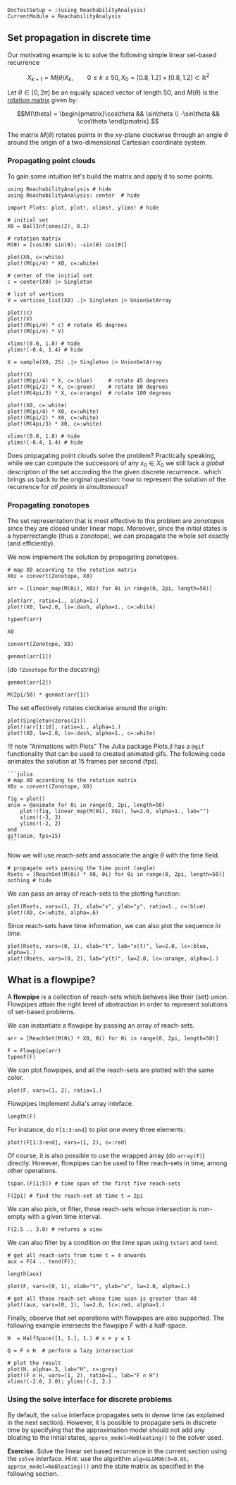 ```@meta
DocTestSetup = :(using ReachabilityAnalysis)
CurrentModule = ReachabilityAnalysis
```

## Set propagation in discrete time

Our motivating example is to solve the following simple linear set-based recurrence

```math
X_{k+1} = M(\theta) X_k, \qquad 0 \leq k \leq 50, X_0 = [0.8, 1.2] \times [0.8, 1.2] \subset \mathbb{R}^2
```

Let $\theta \in [0, 2 \pi]$ be an equally spaced vector of length $50$, and $M(\theta)$ is the [rotation matrix](https://en.wikipedia.org/wiki/Rotation_matrix) given by:

```math
M(\theta) = \begin{pmatrix}\cos\theta && \sin\theta \\ -\sin\theta && \cos\theta \end{pmatrix}.
```

The matrix $M(\theta)$ rotates points in the xy-plane clockwise through an angle $θ$ around the origin of a two-dimensional Cartesian coordinate system.

### Propagating point clouds

To gain some intuition let's build the matrix and apply it to some points.

```@example discrete_propagation
using ReachabilityAnalysis # hide
using ReachabilityAnalysis: center  # hide

import Plots: plot, plot!, xlims!, ylims! # hide

# initial set
X0 = BallInf(ones(2), 0.2)

# rotation matrix
M(θ) = [cos(θ) sin(θ); -sin(θ) cos(θ)]
```

```@example discrete_propagation
plot(X0, c=:white)
plot!(M(pi/4) * X0, c=:white)

# center of the initial set
c = center(X0) |> Singleton

# list of vertices
V = vertices_list(X0) .|> Singleton |> UnionSetArray

plot!(c)
plot!(V)
plot!(M(pi/4) * c) # rotate 45 degrees
plot!(M(pi/4) * V)

xlims!(0.0, 1.8) # hide
ylims!(-0.4, 1.4) # hide
```

```@example discrete_propagation
X = sample(X0, 25) .|> Singleton |> UnionSetArray

plot!(X)
plot!(M(pi/4) * X, c=:blue)     # rotate 45 degrees
plot!(M(pi/2) * X, c=:green)    # rotate 90 degrees
plot!(M(4pi/3) * X, c=:orange)  # rotate 180 degrees

plot!(X0, c=:white)
plot!(M(pi/4) * X0, c=:white)
plot!(M(pi/2) * X0, c=:white)
plot!(M(4pi/3) * X0, c=:white)

xlims!(0.0, 1.8) # hide
ylims!(-0.4, 1.4) # hide
```

Does propagating point clouds solve the problem?
Practically speaking, while we can compute the successors of any
$x_0 \in X_0$ we still lack a *global* description of the set according
the the given discrete recurrence.. which brings us back to the original question:
how to represent the solution of the recurrence for *all points in simultaneous*?


### Propagating zonotopes

The set representation that is most effective to this problem are *zonotopes* since
they are closed under linear maps. Moreover, since the initial states is a
hyperrectangle (thus a zonotope), we can propagate the whole set exactly (and efficiently).

We now implement the solution by propagating zonotopes.

```@example discrete_propagation
# map X0 according to the rotation matrix
X0z = convert(Zonotope, X0)

arr = [linear_map(M(θi), X0z) for θi in range(0, 2pi, length=50)]

plot(arr, ratio=1., alpha=1.)
plot!(X0, lw=2.0, ls=:dash, alpha=1., c=:white)
```

```@example discrete_propagation
typeof(arr)
```

```@example discrete_propagation
X0
```

```@example discrete_propagation
convert(Zonotope, X0)
```

```@example discrete_propagation
genmat(arr[1])
```

(do `?Zonotope` for the docstring)

```@example discrete_propagation
genmat(arr[2])
```

```@example discrete_propagation
M(2pi/50) * genmat(arr[1])
```

The set effectively rotates clockwise around the origin:

```@example discrete_propagation
plot(Singleton(zeros(2)))
plot!(arr[1:10], ratio=1., alpha=1.)
plot!(X0, lw=2.0, ls=:dash, alpha=1., c=:white)
```

!!! note "Animations with Plots"
    The Julia package Plots.jl has a `@gif` functionality that can be used
    to created animated gifs. The following code animates the solution at 15 frames per second (fps).

    ```julia
    # map X0 according to the rotation matrix
    X0z = convert(Zonotope, X0)

    fig = plot()
    anim = @animate for θi in range(0, 2pi, length=50)
        plot!(fig, linear_map(M(θi), X0z), lw=2.0, alpha=1., lab="")
        xlims!(-3, 3)
        ylims!(-2, 2)
    end
    gif(anim, fps=15)
    ```

Now we will use *reach-sets* and associate the angle $\theta$ with the time field.

```@example discrete_propagation
# propagate sets passing the time point (angle)
Rsets = [ReachSet(M(θi) * X0, θi) for θi in range(0, 2pi, length=50)]
nothing # hide
```

We can pass an array of reach-sets to the plotting function:

```@example discrete_propagation
plot(Rsets, vars=(1, 2), xlab="x", ylab="y", ratio=1., c=:blue)
plot!(X0, c=:white, alpha=.6)
```

Since reach-sets have time information, we can also plot the sequence *in time*.

```@example discrete_propagation
plot(Rsets, vars=(0, 1), xlab="t", lab="x(t)", lw=2.0, lc=:blue, alpha=1.)
plot!(Rsets, vars=(0, 2), lab="y(t)", lw=2.0, lc=:orange, alpha=1.)
```

## What is a flowpipe?

A **flowpipe** is a collection of reach-sets which behaves like their (set) union. Flowpipes attain the right level of abstraction in order to represent solutions of set-based problems.

We can instantiate a flowpipe by passing an array of reach-sets.

```@example discrete_propagation
arr = [ReachSet(M(θi) * X0, θi) for θi in range(0, 2pi, length=50)]

F = Flowpipe(arr)
typeof(F)
```

We can plot flowpipes, and all the reach-sets are plotted with the same color.

```@example discrete_propagation
plot(F, vars=(1, 2), ratio=1.)
```

Flowpipes implement Julia's array inteface.

```@example discrete_propagation
length(F)
```

For instance, do `F[1:3:end]` to plot one every three elements:

```@example discrete_propagation
plot!(F[1:3:end], vars=(1, 2), c=:red)
```

Of course, it is also possible to use the wrapped array (do `array(F)`) directly. However, flowpipes can be used to filter reach-sets in time, among other operations.

```@example discrete_propagation
tspan.(F[1:5]) # time span of the first five reach-sets
```

```@example discrete_propagation
F(2pi) # find the reach-set at time t = 2pi
```

We can also pick, or filter, those reach-sets whose intersection is non-empty with
a given time interval.

```@example discrete_propagation
F(2.5 .. 3.0) # returns a view
```

We can also filter by a condition on the time span using `tstart` and `tend`:

```@example discrete_propagation
# get all reach-sets from time t = 4 onwards
aux = F(4 .. tend(F));

length(aux)
```

```@example discrete_propagation
plot(F, vars=(0, 1), xlab="t", ylab="x", lw=2.0, alpha=1.)

# get all those reach-set whose time span is greater than 40
plot!(aux, vars=(0, 1), lw=2.0, lc=:red, alpha=1.)
```

Finally, observe that set operations with flowpipes are also supported. The following
example intersects the flowpipe $F$ with a half-space.

```@example discrete_propagation
H  = HalfSpace([1, 1.], 1.) # x + y ≤ 1

Q = F ∩ H  # perform a lazy intersection

# plot the result
plot(H, alpha=.3, lab="H", c=:grey)
plot!(F ∩ H, vars=(1, 2), ratio=1., lab="F ∩ H")
xlims!(-2.0, 2.0); ylims!(-2, 2.)
```

### Using the solve interface for discrete problems

By default, the `solve` interface propagates sets in dense time (as explained in the next section).
However, it is possible to propagate sets in discrete time by specifying that the approximation model should not add any bloating to the initial states, `approx_model=NoBloating()` to the solver used.

**Exercise.** Solve the linear set based recurrence in the current section using the `solve` interface.
Hint: use the algorithm `alg=GLGM06(δ=0.05, approx_model=NoBloating())` and the state matrix as
specified in the following section.
